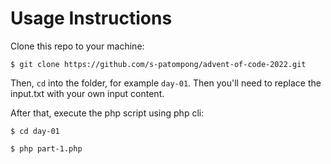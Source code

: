 # Usage Instructions

Clone this repo to your machine:
```shell
$ git clone https://github.com/s-patompong/advent-of-code-2022.git
```

Then, `cd` into the folder, for example `day-01`. Then you'll need to replace the input.txt with your own input content.

After that, execute the php script using php cli:
```shell
$ cd day-01

$ php part-1.php
```
